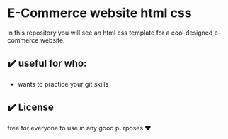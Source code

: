 # E-Commerce website html css

in this repository you will see an html css template for a cool designed e-commerce website.

## :heavy_check_mark: useful for who:

-   wants to practice your git  skills

## :heavy_check_mark: License

free for everyone to use in any good purposes :heart: